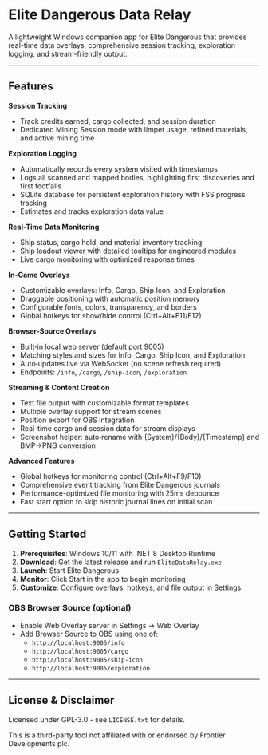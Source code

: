 ﻿# Elite Dangerous Data Relay

A lightweight Windows companion app for Elite Dangerous that provides real-time data overlays, comprehensive session tracking, exploration logging, and stream-friendly output.

---

## Features

**Session Tracking**
- Track credits earned, cargo collected, and session duration
- Dedicated Mining Session mode with limpet usage, refined materials, and active mining time

**Exploration Logging**
- Automatically records every system visited with timestamps
- Logs all scanned and mapped bodies, highlighting first discoveries and first footfalls
- SQLite database for persistent exploration history with FSS progress tracking
- Estimates and tracks exploration data value

**Real-Time Data Monitoring**
- Ship status, cargo hold, and material inventory tracking
- Ship loadout viewer with detailed tooltips for engineered modules
- Live cargo monitoring with optimized response times

**In-Game Overlays**
- Customizable overlays: Info, Cargo, Ship Icon, and Exploration
- Draggable positioning with automatic position memory
- Configurable fonts, colors, transparency, and borders
- Global hotkeys for show/hide control (Ctrl+Alt+F11/F12)

**Browser-Source Overlays**
- Built‑in local web server (default port 9005)
- Matching styles and sizes for Info, Cargo, Ship Icon, and Exploration
- Auto‑updates live via WebSocket (no scene refresh required)
- Endpoints: `/info`, `/cargo`, `/ship-icon`, `/exploration`

**Streaming & Content Creation**
- Text file output with customizable format templates
- Multiple overlay support for stream scenes
- Position export for OBS integration
- Real-time cargo and session data for stream displays
- Screenshot helper: auto‑rename with {System}/{Body}/{Timestamp} and BMP→PNG conversion

**Advanced Features**
- Global hotkeys for monitoring control (Ctrl+Alt+F9/F10)
- Comprehensive event tracking from Elite Dangerous journals
- Performance-optimized file monitoring with 25ms debounce
- Fast start option to skip historic journal lines on initial scan

---

## Getting Started

1. **Prerequisites**: Windows 10/11 with .NET 8 Desktop Runtime
2. **Download**: Get the latest release and run `EliteDataRelay.exe`
3. **Launch**: Start Elite Dangerous
4. **Monitor**: Click Start in the app to begin monitoring
5. **Customize**: Configure overlays, hotkeys, and file output in Settings

### OBS Browser Source (optional)
- Enable Web Overlay server in Settings → Web Overlay
- Add Browser Source to OBS using one of:
  - `http://localhost:9005/info`
  - `http://localhost:9005/cargo`
  - `http://localhost:9005/ship-icon`
  - `http://localhost:9005/exploration`

---

## License & Disclaimer

Licensed under GPL-3.0 - see `LICENSE.txt` for details.

This is a third-party tool not affiliated with or endorsed by Frontier Developments plc.
